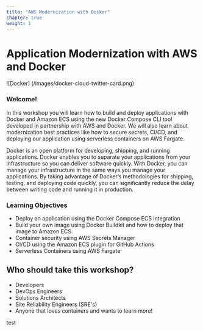 ```yaml
---
title: "AWS Modernization with Docker"
chapter: true
weight: 1
---
```


# Application Modernization with AWS and Docker

![Docker] (/images/docker-cloud-twitter-card.png)

### Welcome!

In this workshop you will learn how to build and deploy applications with Docker and Amazon ECS using the new Docker Compose CLI tool developed in partnership with AWS and Docker. We will also learn about modernization best practices like how to secure secrets, CI/CD, and deploying our application using serverless containers on AWS Fargate. 

Docker is an open platform for developing, shipping, and running applications. Docker enables you to separate your applications from your infrastructure so you can deliver software quickly. With Docker, you can manage your infrastructure in the same ways you manage your applications. By taking advantage of Docker’s methodologies for shipping, testing, and deploying code quickly, you can significantly reduce the delay between writing code and running it in production.

### Learning Objectives
- Deploy an application using the Docker Compose ECS Integration
- Build your own image using Docker Buildkit and how to deploy that image to Amazon ECS.
- Container security using AWS Secrets Manager
- CI/CD using the Amazon ECS plugin for GitHub Actions
- Serverless Containers using AWS Fargate 

## Who should take this workshop?
- Developers 
- DevOps Engineers
- Solutions Architects
- Site Reliability Engineers (SRE's)
- Anyone that loves containers and wants to learn more!

test